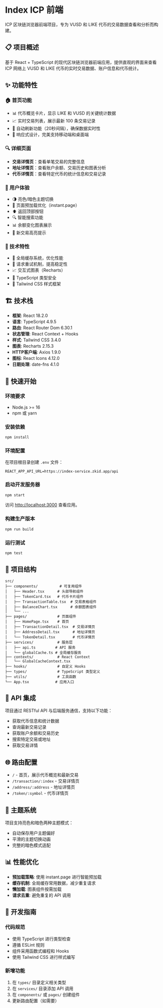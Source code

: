# Index ICP 前端

ICP 区块链浏览器前端项目，专为 VUSD 和 LIKE 代币的交易数据查看和分析而构建。

## 📋 项目概述

基于 React + TypeScript 的现代区块链浏览器前端应用，提供直观的界面来查看 ICP 网络上 VUSD 和 LIKE 代币的实时交易数据、账户信息和代币统计。

## ✨ 功能特性

### 🏠 首页功能
- 📊 代币概览卡片，显示 LIKE 和 VUSD 的关键统计数据
- 📈 实时交易列表，展示最新 100 条交易记录
- 🔄 自动刷新功能（20秒间隔），确保数据实时性
- 📱 响应式设计，完美支持移动端和桌面端

### 🔍 详细页面
- **交易详情页**：查看单笔交易的完整信息
- **地址详情页**：查看账户余额、交易历史和图表分析
- **代币详情页**：查看特定代币的统计信息和交易记录

### 🎨 用户体验
- 🌗 亮色/暗色主题切换
- 🚀 页面预加载优化（instant.page）
- ⬆️ 返回顶部按钮
- 🔍 智能搜索功能
- 📊 余额变化图表展示
- 🎯 新交易高亮提示

### 🔧 技术特性
- 💾 全局缓存系统，优化性能
- 🔁 请求重试机制，提高稳定性
- 📈 交互式图表（Recharts）
- 🎯 TypeScript 类型安全
- 🎨 Tailwind CSS 样式框架

## 🏗️ 技术栈

- **框架**: React 18.2.0
- **语言**: TypeScript 4.9.5
- **路由**: React Router Dom 6.30.1
- **状态管理**: React Context + Hooks
- **样式**: Tailwind CSS 3.4.0
- **图表**: Recharts 2.15.3
- **HTTP客户端**: Axios 1.9.0
- **图标**: React Icons 4.12.0
- **日期处理**: date-fns 4.1.0

## 🚀 快速开始

### 环境要求
- Node.js >= 16
- npm 或 yarn

### 安装依赖
```bash
npm install
```

### 环境配置
在项目根目录创建 `.env` 文件：
```env
REACT_APP_API_URL=https://index-service.zkid.app/api
```

### 启动开发服务器
```bash
npm start
```
访问 [http://localhost:3000](http://localhost:3000) 查看应用。

### 构建生产版本
```bash
npm run build
```

### 运行测试
```bash
npm test
```

## 📁 项目结构

```
src/
├── components/          # 可复用组件
│   ├── Header.tsx      # 头部导航组件
│   ├── TokenCard.tsx   # 代币卡片组件
│   ├── TransactionTable.tsx  # 交易表格组件
│   ├── BalanceChart.tsx      # 余额图表组件
│   └── ...
├── pages/              # 页面组件
│   ├── HomePage.tsx    # 首页
│   ├── TransactionDetail.tsx  # 交易详情页
│   ├── AddressDetail.tsx      # 地址详情页
│   └── TokenDetail.tsx        # 代币详情页
├── services/           # 服务层
│   ├── api.ts         # API 服务
│   └── globalCache.ts # 全局缓存服务
├── contexts/           # React Context
│   └── GlobalCacheContext.tsx
├── hooks/              # 自定义 Hooks
├── types/              # TypeScript 类型定义
├── utils/              # 工具函数
└── App.tsx            # 应用入口
```

## 🔌 API 集成

项目通过 RESTful API 与后端服务通信，支持以下功能：
- 获取代币信息和统计数据
- 查询最新交易记录
- 获取账户余额和交易历史
- 搜索特定交易或地址
- 获取交易详情

## 🌐 路由配置

- `/` - 首页，展示代币概览和最新交易
- `/transaction/:index` - 交易详情页
- `/address/:address` - 地址详情页  
- `/token/:symbol` - 代币详情页

## 🎨 主题系统

项目支持亮色和暗色两种主题模式：
- 自动保存用户主题偏好
- 平滑的主题切换动画
- 完整的暗色模式适配

## 📊 性能优化

- **预加载策略**: 使用 instant.page 进行智能预加载
- **缓存机制**: 全局缓存常用数据，减少重复请求
- **懒加载**: 图表组件按需加载
- **请求去重**: 避免重复的 API 调用

## 🔧 开发指南

### 代码规范
- 使用 TypeScript 进行类型检查
- 遵循 ESLint 规则
- 组件采用函数式编程和 Hooks
- 使用 Tailwind CSS 进行样式编写

### 新增功能
1. 在 `types/` 目录定义相关类型
2. 在 `services/` 目录添加 API 调用
3. 在 `components/` 或 `pages/` 创建组件
4. 更新路由配置（如需要）
